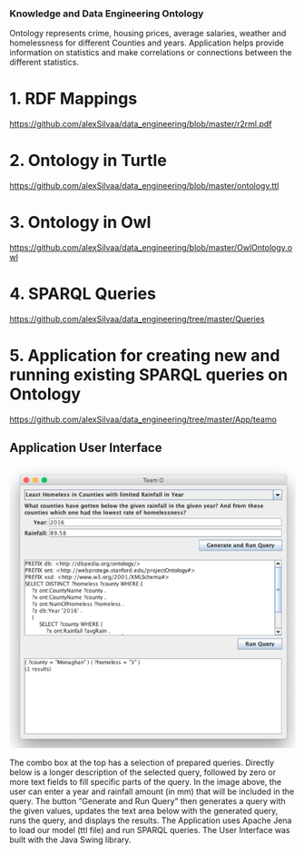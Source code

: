 ### Knowledge and Data Engineering Ontology

Ontology represents crime, housing prices, average salaries, weather and homelessness for different Counties and years.
Application helps provide information on statistics and make correlations or connections between the different statistics.

# 1. RDF Mappings
https://github.com/alexSilvaa/data_engineering/blob/master/r2rml.pdf

# 2. Ontology in Turtle
https://github.com/alexSilvaa/data_engineering/blob/master/ontology.ttl

# 3. Ontology in Owl
https://github.com/alexSilvaa/data_engineering/blob/master/OwlOntology.owl

# 4. SPARQL Queries
https://github.com/alexSilvaa/data_engineering/tree/master/Queries

# 5. Application for creating new and running existing SPARQL queries on Ontology
https://github.com/alexSilvaa/data_engineering/tree/master/App/teamo


## Application User Interface 
![alt text](https://github.com/alexSilvaa/data_engineering/blob/master/appUI.png)

The combo box at the top has a selection of prepared queries. Directly below is a longer description of the selected query, followed by zero or more text fields to fill specific parts of the query. In the image above, the user can enter a year and rainfall amount (in mm) that will be included in the query. The button “Generate and Run Query” then generates a query with the given values, updates the text area below with the generated query, runs the query, and displays the results.
The Application uses Apache Jena to load our model (ttl file) and run SPARQL queries. The User Interface was built with the Java Swing library.
